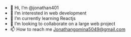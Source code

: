 - 👋 Hi, I’m @jonathan401
- 👀 I’m interested in web development
- 🌱 I’m currently learning Reactjs
- 💞️ I’m looking to collaborate on a large web project
- 📫 How to reach me Jonathangomina5049@gmail.com

<!---
jonathan401/jonathan401 is a ✨ special ✨ repository because its `README.md` (this file) appears on your GitHub profile.
You can click the Preview link to take a look at your changes.
--->
